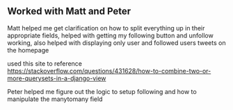 ## Worked with Matt and Peter
Matt helped me get clarification on how to split everything up in their appropriate fields,
helped with getting my following button and unfollow working, also helped with displaying only user and followed users tweets on the homepage

used this site to reference
https://stackoverflow.com/questions/431628/how-to-combine-two-or-more-querysets-in-a-django-view

Peter helped me figure out the logic to setup following and how to manipulate the manytomany field

